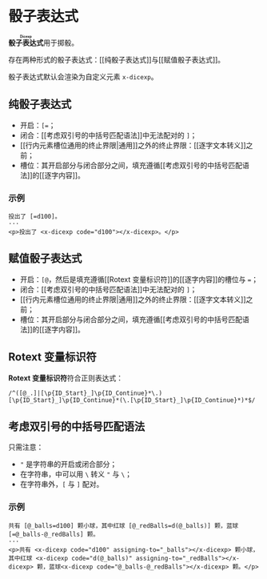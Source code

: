# 骰子表达式

**<ruby>骰子表达式<rt>Dicexp</rt></ruby>**&#x200B;用于掷骰。

存在两种形式的骰子表达式：[[纯骰子表达式]]与[[赋值骰子表达式]]。

骰子表达式默认会渲染为自定义元素 `x-dicexp`。

## 纯骰子表达式

- 开启：`[=`；
- 闭合：[[考虑双引号的中括号匹配语法]]中无法配对的 `]`；
- [[行内元素槽位通用的终止界限|通用]]之外的终止界限：[[逐字文本转义]]之前；
- 槽位：其开启部分与闭合部分之间，填充遵循[[考虑双引号的中括号匹配语法]]<wbr />
  的[[逐字内容]]。

### 示例

```example
投出了 [=d100]。
···
<p>投出了 <x-dicexp code="d100"></x-dicexp>。</p>
```

## 赋值骰子表达式

- 开启：`[@`，然后是填充遵循[[Rotext 变量标识符]]的[[逐字内容]]的槽位与 `=`；
- 闭合：[[考虑双引号的中括号匹配语法]]中无法配对的 `]`；
- [[行内元素槽位通用的终止界限|通用]]之外的终止界限：[[逐字文本转义]]之前；
- 槽位：其开启部分与闭合部分之间，填充遵循[[考虑双引号的中括号匹配语法]]<wbr />
  的[[逐字内容]]。

## Rotext 变量标识符

**Rotext 变量标识符**符合正则表达式：

```regexp
/^([@_.]|[\p{ID_Start}_]\p{ID_Continue}*\.)[\p{ID_Start}_]\p{ID_Continue}*(\.[\p{ID_Start}_]\p{ID_Continue}*)*$/
```

## 考虑双引号的中括号匹配语法

只需注意：

- `"` 是字符串的开启或闭合部分；
- 在字符串，中可以用 `\` 转义 `"` 与 `\`；
- 在字符串外，`[` 与 `]` 配对。

### 示例

```example
共有 [@_balls=d100] 颗小球，其中红球 [@_redBalls=d(@_balls)] 颗，蓝球 [=@_balls-@_redBalls] 颗。
···
<p>共有 <x-dicexp code="d100" assigning-to="_balls"></x-dicexp> 颗小球，其中红球 <x-dicexp code="d(@_balls)" assigning-to="_redBalls"></x-dicexp> 颗，蓝球<x-dicexp code="@_balls-@_redBalls"></x-dicexp> 颗。</p>
```
